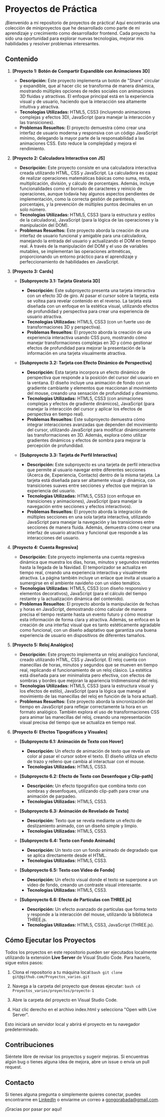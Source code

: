 # Proyectos de Práctica

¡Bienvenido a mi repositorio de proyectos de práctica! Aquí encontrarás una colección de miniproyectos que he desarrollado como parte de mi aprendizaje y crecimiento como desarrollador frontend. Cada proyecto ha sido una oportunidad para explorar nuevas tecnologías, mejorar mis habilidades y resolver problemas interesantes.

## Contenido

1. **[Proyecto 1: Botón de Compartir Expandible con Animaciones 3D]**
   - **Descripción:** Este proyecto implementa un botón de "Share" circular y expandible, que al hacer clic se transforma de manera dinámica, mostrando múltiples opciones de redes sociales con animaciones 3D fluidas y atractivas. El enfoque principal está en la experiencia visual y de usuario, haciendo que la interacción sea altamente intuitiva y atractiva.
   - **Tecnologías Utilizadas:** HTML5, CSS3 (incluyendo animaciones complejas y efectos 3D), JavaScript (para manejar la interacción y las transiciones).
   - **Problemas Resueltos:** El proyecto demuestra cómo crear una interfaz de usuario moderna y responsiva con un código JavaScript mínimo, delegando la mayor parte de la responsabilidad a las animaciones CSS. Esto reduce la complejidad y mejora el rendimiento.

2. **[Proyecto 2: Calculadora Interactiva con JS]**
   - **Descripción:** Este proyecto consiste en una calculadora interactiva creada utilizando HTML, CSS y JavaScript. La calculadora es capaz de realizar operaciones matemáticas básicas como suma, resta, multiplicación, división, y cálculo de porcentajes. Además, incluye funcionalidades como el borrado de caracteres y reinicio de operaciones, aunque todavía hay algunos aspectos pendientes de implementación, como la correcta gestión de paréntesis, porcentajes, y la prevención de múltiples puntos decimales en un solo número.
   - **Tecnologías Utilizadas:** HTML5, CSS3 (para la estructura y estilos de la calculadora), JavaScript (para la lógica de las operaciones y la manipulación del DOM).
   - **Problemas Resueltos:** Este proyecto aborda la creación de una interfaz de usuario funcional y amigable para una calculadora, manejando la entrada del usuario y actualizando el DOM en tiempo real. A través de la manipulación del DOM y el uso de variables mutables, se implementan las operaciones aritméticas, proporcionando un entorno práctico para el aprendizaje y perfeccionamiento de habilidades en JavaScript.

3. **[Proyecto 3: Cards]**
   - **[Subproyecto 3.1: Tarjeta Giratoria 3D]**
     - **Descripción:** Este subproyecto presenta una tarjeta interactiva con un efecto 3D de giro. Al pasar el cursor sobre la tarjeta, esta se voltea para revelar contenido en el reverso. La tarjeta está diseñada con un enfoque en la estética visual, utilizando efectos de profundidad y perspectiva para crear una experiencia de usuario atractiva.
     - **Tecnologías Utilizadas:** HTML5, CSS3 (con un fuerte uso de transformaciones 3D y perspectiva).
     - **Problemas Resueltos:** El proyecto aborda la creación de una experiencia interactiva usando CSS puro, mostrando cómo manejar transformaciones complejas en 3D y cómo gestionar efectos de profundidad para mejorar la presentación de la información en una tarjeta visualmente atractiva.

   - **[Subproyecto 3.2: Tarjeta con Efecto Dinámico de Perspectiva]**
     - **Descripción:** Esta tarjeta incorpora un efecto dinámico de perspectiva que responde a la posición del cursor del usuario en la ventana. El diseño incluye una animación de fondo con un gradiente cambiante y elementos que reaccionan al movimiento del mouse, creando una sensación de profundidad y dinamismo.
     - **Tecnologías Utilizadas:** HTML5, CSS3 (con animaciones complejas y efectos de gradiente dinámicos), JavaScript (para manejar la interacción del cursor y aplicar los efectos de perspectiva en tiempo real).
     - **Problemas Resueltos:** Este subproyecto demuestra cómo integrar interacciones avanzadas que dependen del movimiento del cursor, utilizando JavaScript para modificar dinámicamente las transformaciones en 3D. Además, explora cómo utilizar gradientes dinámicos y efectos de sombra para mejorar la percepción de profundidad.

   - **[Subproyecto 3.3: Tarjeta de Perfil Interactiva]**
     - **Descripción:** Este subproyecto es una tarjeta de perfil interactiva que permite al usuario navegar entre diferentes secciones (Acerca de, Experiencia, Contacto) dentro de la misma tarjeta. La tarjeta está diseñada para ser altamente visual y dinámica, con transiciones suaves entre secciones y efectos que mejoran la experiencia del usuario.
     - **Tecnologías Utilizadas:** HTML5, CSS3 (con enfoque en transiciones y animaciones), JavaScript (para manejar la navegación entre secciones y efectos interactivos).
     - **Problemas Resueltos:** El proyecto aborda la integración de múltiples secciones en una sola tarjeta interactiva, utilizando JavaScript para manejar la navegación y las transiciones entre secciones de manera fluida. Además, demuestra cómo crear una interfaz de usuario atractiva y funcional que responde a las interacciones del usuario.

4. **[Proyecto 4: Cuenta Regresiva]**
   - **Descripción:** Este proyecto implementa una cuenta regresiva dinámica que muestra los días, horas, minutos y segundos restantes hasta la llegada de la Navidad. El temporizador se actualiza en tiempo real, creando una experiencia interactiva y visualmente atractiva. La página también incluye un enlace que invita al usuario a sumergirse en el ambiente navideño con un video temático.
   - **Tecnologías Utilizadas:** HTML5, CSS3 (con diseño responsivo y elementos decorativos), JavaScript (para el cálculo del tiempo restante y la actualización dinámica del contenido).
   - **Problemas Resueltos:** El proyecto aborda la manipulación de fechas y horas en JavaScript, demostrando cómo calcular de manera precisa el tiempo restante hasta un evento futuro y cómo mostrar esta información de forma clara y atractiva. Además, se enfoca en la creación de una interfaz visual que es tanto estéticamente agradable como funcional, con un diseño adaptativo que garantiza una buena experiencia de usuario en dispositivos de diferentes tamaños.

5. **[Proyecto 5: Reloj Analógico]**
   - **Descripción:** Este proyecto implementa un reloj analógico funcional, creado utilizando HTML, CSS y JavaScript. El reloj cuenta con manecillas de horas, minutos y segundos que se mueven en tiempo real, replicando el funcionamiento de un reloj clásico. La estética está diseñada para ser minimalista pero efectiva, con efectos de sombras y bordes que mejoran la apariencia tridimensional del reloj.
   - **Tecnologías Utilizadas:** HTML5, CSS3 (para la estructura visual y los efectos de estilo), JavaScript (para la lógica que maneja el movimiento de las manecillas del reloj en función de la hora actual).
   - **Problemas Resueltos:** Este proyecto aborda la sincronización del tiempo en JavaScript para reflejar correctamente la hora en un formato analógico. También explora el uso de transformaciones CSS para animar las manecillas del reloj, creando una representación visual precisa del tiempo que se actualiza en tiempo real.

6. **[Proyecto 6: Efectos Tipográficos y Visuales]**

   - **[Subproyecto 6.1: Animación de Texto con Hover]**
     - **Descripción:** Un efecto de animación de texto que revela un color al pasar el cursor sobre el texto. El diseño utiliza un efecto de trazo y relleno que cambia al interactuar con el mouse.
     - **Tecnologías Utilizadas:** HTML5, CSS3.

   - **[Subproyecto 6.2: Efecto de Texto con Desenfoque y Clip-path]**
     - **Descripción:** Un efecto tipográfico que combina texto con sombras y desenfoques, utilizando clip-path para crear una animación de parpadeo.
     - **Tecnologías Utilizadas:** HTML5, CSS3.

   - **[Subproyecto 6.3: Animación de Revelado de Texto]**
     - **Descripción:** Texto que se revela mediante un efecto de deslizamiento animado, con un diseño simple y limpio.
     - **Tecnologías Utilizadas:** HTML5, CSS3.

   - **[Subproyecto 6.4: Texto con Fondo Animado]**
     - **Descripción:** Un texto con un fondo animado de degradado que se aplica directamente desde el HTML.
     - **Tecnologías Utilizadas:** HTML5, CSS3.

   - **[Subproyecto 6.5: Texto con Video de Fondo]**
     - **Descripción:** Un efecto visual donde el texto se superpone a un video de fondo, creando un contraste visual interesante.
     - **Tecnologías Utilizadas:** HTML5, CSS3.

   - **[Subproyecto 6.6: Efecto de Partículas con THREE.js]**
     - **Descripción:** Un efecto avanzado de partículas que forma texto y responde a la interacción del mouse, utilizando la biblioteca THREE.js.
     - **Tecnologías Utilizadas:** HTML5, CSS3, JavaScript (THREE.js).

## Cómo Ejecutar los Proyectos

Todos los proyectos en este repositorio pueden ser ejecutados localmente utilizando la extensión **Live Server** de Visual Studio Code. Para hacerlo, sigue estos pasos:

1. Clona el repositorio a tu máquina local:```bash git clone git@github.com/Proyectos_varios.git ```

2. Navega a la carpeta del proyecto que deseas ejecutar: ```bash cd Proyectos_varios/proyectos/proyecto-1 ```

3. Abre la carpeta del proyecto en Visual Studio Code.

4. Haz clic derecho en el archivo index.html y selecciona "Open with Live Server".

Esto iniciará un servidor local y abrirá el proyecto en tu navegador predeterminado.


## Contribuciones

Siéntete libre de revisar los proyectos y sugerir mejoras. Si encuentras algún bug o tienes alguna idea de mejora, abre un issue o envía un pull request.

## Contacto

Si tienes alguna pregunta o simplemente quieres conectar, puedes encontrarme en [LinkedIn](https://www.linkedin.com/in/albertogongoragonzalez) o enviarme un correo a [gongorabada@gmail.com](mailto:gongorabada@gmail.com).

¡Gracias por pasar por aquí!
